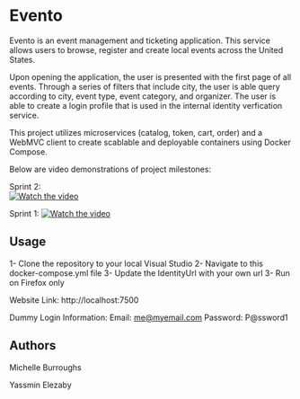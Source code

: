# Evento

Evento is an event management and ticketing application. This service allows users to browse, register and create local events across the United States.

Upon opening the application, the user is presented with the first page of all events. Through a series of filters that include city, the user is able query according to city, event type, event category, and organizer. The user is able to create a login profile that is used in the internal identity verfication service.

This project utilizes microservices (catalog, token, cart, order) and a WebMVC client to create scablable and deployable containers using Docker Compose.

Below are video demonstrations of project milestones:

Sprint 2:<br />
[![Watch the video](https://i9.ytimg.com/vi/yYXMMTGsRVE/maxresdefault.jpg?time=1650245100000&sqp=COz78pIG&rs=AOn4CLBiHeX3WKCplBOi8KydU3-Buacb5w)](https://youtu.be/yYXMMTGsRVE)

Sprint 1: 
[![Watch the video](https://img.youtube.com/vi/HFVULcCjfOk/maxresdefault.jpg)](https://youtu.be/HFVULcCjfOk)


## Usage

1- Clone the repository to your local Visual Studio 
2- Navigate to this docker-compose.yml file 
3- Update the IdentityUrl with your own url
3- Run on Firefox only 

Website Link: http://localhost:7500

Dummy Login Information:
Email: me@myemail.com
Password: P@ssword1

## Authors

Michelle Burroughs

Yassmin Elezaby
